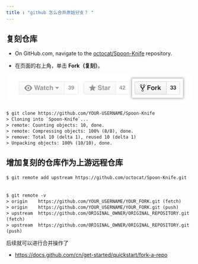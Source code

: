 ```yaml
---
title : "github 怎么合并原始分支？ "
---
```


## 复刻仓库

-   On GitHub.com, navigate to the [octocat/Spoon-Knife](https://github.com/octocat/Spoon-Knife) repository.

-   在页面的右上角，单击 **Fork（复刻）**。

![](../../public/images/2021-12-12-github-sync/2021-11-30-04-25-59.jpg)

```
$ git clone https://github.com/YOUR-USERNAME/Spoon-Knife
> Cloning into `Spoon-Knife`...
> remote: Counting objects: 10, done.
> remote: Compressing objects: 100% (8/8), done.
> remove: Total 10 (delta 1), reused 10 (delta 1)
> Unpacking objects: 100% (10/10), done.

```

## 增加复刻的仓库作为上游远程仓库

```
$ git remote add upstream https://github.com/octocat/Spoon-Knife.git


$ git remote -v
> origin    https://github.com/YOUR_USERNAME/YOUR_FORK.git (fetch)
> origin    https://github.com/YOUR_USERNAME/YOUR_FORK.git (push)
> upstream  https://github.com/ORIGINAL_OWNER/ORIGINAL_REPOSITORY.git (fetch)
> upstream  https://github.com/ORIGINAL_OWNER/ORIGINAL_REPOSITORY.git (push)
```

后续就可以进行合并操作了

-   <https://docs.github.com/cn/get-started/quickstart/fork-a-repo>
